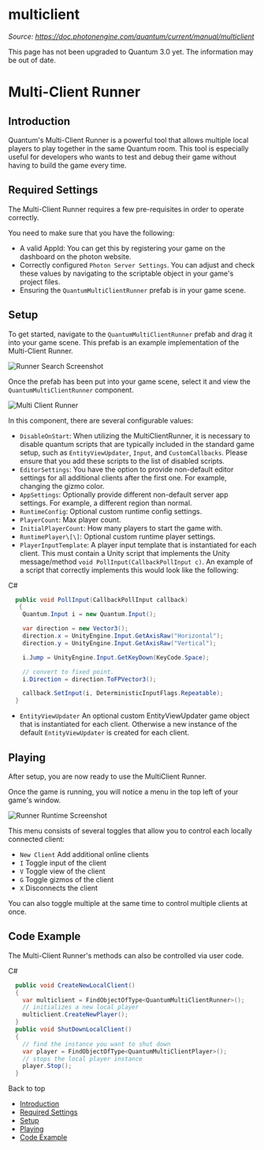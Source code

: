# multiclient

_Source: https://doc.photonengine.com/quantum/current/manual/multiclient_

This page has not been upgraded to Quantum 3.0 yet. The information may be out of date.


# Multi-Client Runner

## Introduction

Quantum's Multi-Client Runner is a powerful tool that allows multiple local players to play together in the same Quantum room. This tool is especially useful for developers who wants to test and debug their game without having to build the game every time.

## Required Settings

The Multi-Client Runner requires a few pre-requisites in order to operate correctly.

You need to make sure that you have the following:

- A valid AppId: You can get this by registering your game on the dashboard on the photon website.
- Correctly configured `Photon Server Settings`. You can adjust and check these values by navigating to the scriptable object in your game's project files.
- Ensuring the `QuantumMultiClientRunner` prefab is in your game scene.

## Setup

To get started, navigate to the `QuantumMultiClientRunner` prefab and drag it into your game scene. This prefab is an example implementation of the Multi-Client Runner.

![Runner Search Screenshot](/docs/img/quantum/v2/manual/search-bar.png)

Once the prefab has been put into your game scene, select it and view the `QuantumMultiClientRunner` component.

![Multi Client Runner](/docs/img/quantum/v2/manual/multiclientrunner.png)

In this component, there are several configurable values:

- `DisableOnStart`: When utilizing the MultiClientRunner, it is necessary to disable quantum scripts that are typically included in the standard game setup, such as `EntityViewUpdater`, `Input`, and `CustomCallbacks`. Please ensure that you add these scripts to the list of disabled scripts.
- `EditorSettings`: You have the option to provide non-default editor settings for all additional clients after the first one. For example, changing the gizmo color.
- `AppSettings`: Optionally provide different non-default server app settings. For example, a different region than normal.
- `RuntimeConfig`: Optional custom runtime config settings.
- `PlayerCount`: Max player count.
- `InitialPlayerCount`: How many players to start the game with.
- `RuntimePlayer\[\]`: Optional custom runtime player settings.
- `PlayerInputTemplate`: A player input template that is instantiated for each client. This must contain a Unity script that implements the Unity message/method `void PollInput(CallbackPollInput c)`. An example of a script that correctly implements this would look like the following:

C#

```csharp
  public void PollInput(CallbackPollInput callback)
   {
    Quantum.Input i = new Quantum.Input();

    var direction = new Vector3();
    direction.x = UnityEngine.Input.GetAxisRaw("Horizontal");
    direction.y = UnityEngine.Input.GetAxisRaw("Vertical");

    i.Jump = UnityEngine.Input.GetKeyDown(KeyCode.Space);

    // convert to fixed point.
    i.Direction = direction.ToFPVector3();

    callback.SetInput(i, DeterministicInputFlags.Repeatable);
  }

```

- `EntityViewUpdater` An optional custom EntityViewUpdater game object that is instantiated for each client. Otherwise a new instance of the default `EntityViewUpdater` is created for each client.

## Playing

After setup, you are now ready to use the MultiClient Runner.

Once the game is running, you will notice a menu in the top left of your game's window.

![Runner Runtime Screenshot](/docs/img/quantum/v2/manual/runner-runtime.png)

This menu consists of several toggles that allow you to control each locally connected client:

- `New Client` Add additional online clients
- `I` Toggle input of the client
- `V` Toggle view of the client
- `G` Toggle gizmos of the client
- `X` Disconnects the client

You can also toggle multiple at the same time to control multiple clients at once.

## Code Example

The Multi-Client Runner's methods can also be controlled via user code.

C#

```csharp
  public void CreateNewLocalClient()
  {
    var multiclient = FindObjectOfType<QuantumMultiClientRunner>();
    // initializes a new local player
    multiclient.CreateNewPlayer();
  }
  public void ShutDownLocalClient()
  {
    // find the instance you want to shut down
    var player = FindObjectOfType<QuantumMultiClientPlayer>();
    // stops the local player instance
    player.Stop();
  }

```

Back to top

- [Introduction](#introduction)
- [Required Settings](#required-settings)
- [Setup](#setup)
- [Playing](#playing)
- [Code Example](#code-example)